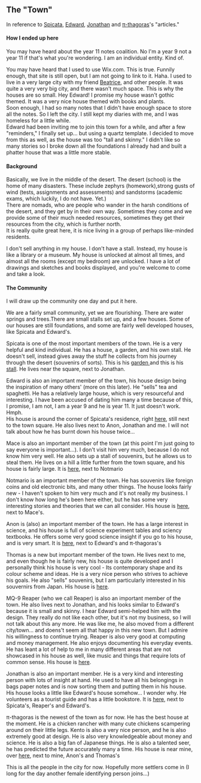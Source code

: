 <head>
  <title>The Town</title>
</head>
<body>
  <h2>The "Town"</h2>
  <p>In reference to <a href="https://spicata.github.io/theTown.html">Spicata</a>, <a href="https://eddietheed.github.io/obsidiannotes-v.3/04-03-2023-The-town-analogy/">Edward</a>, <a href="https://supaqwerty.github.io/notes-dump/Info/town/">Jonathan</a> and <a href="https://pi-thagoras.github.io/the-chicken-pen/The-Town.html">π-thagoras</a>'s "articles."</p>
  <h4>How I ended up here</h4>
  <p>You may have heard about the year 11 notes coalition. No I'm a year 9 not a year 11 if that's what you're wondering. I am an individual entity. Kind of.</p>
  <p>You may have heard that I used to use Wix.com. This is true. Funnily enough, that site is still open, but I am not going to link to it. Haha. I used to live in a very large city with my friend <a href="https://beatricesychong.wixsite.com/notes">Beatrice</a>, and other people. It was quite a very very big city, and there wasn't much space. This is why the houses are so small. Hey Edward! I promise my house wasn't gothic themed. It was a very nice house themed with books and plants.<br>Soon enough, I had so many notes that I didn't have enough space to store all the notes. So I left the city. I still kept my diaries with me, and I was homeless for a little while.<br>Edward had been inviting me to join this town for a while, and after a few "reminders," I finally set up... but using a quartz template. I decided to move from this as well, as the house was too "tall and skinny." I didn't like so many stories so I broke down all the foundations I already had and built a phatter house that was a little more stable.</p>
  <h4>Background</h4>
  <p>Basically, we live in the middle of the desert. The desert (school) is the home of many disasters. These include zephyrs (homework),strong gusts of wind (tests, assignments and assessments) and sandstorms (academic exams, which luckily, I do not have. Yet.)<br>There are nomads, who are people who wander in the harsh conditions of the desert, and they get by in their own way. Sometimes they come and we provide some of their much needed resources, sometimes they get their resources from the city, which is further north.<br>It is really quite great here, it is nice living in a group of perhaps like-minded residents.</p>
  <p>I don't sell anything in my house. I don't have a stall. Instead, my house is like a library or a museum. My house is unlocked at almost all times, and almost all the rooms (except my bedroom) are unlocked. I have a lot of drawings and sketches and books displayed, and you're welcome to come and take a look.</p>
  <h4>The Community</h4>
  <p>I will draw up the community one day and put it here.</p>
  <p>We are a fairly small community, yet we are flourishing. There are water springs and trees.There are small stalls set up, and a few houses. Some of our houses are still foundations, and some are fairly well developed houses, like Spicata and Edward's.</p>
  <p>Spicata is one of the most important members of the town. He is a very helpful and kind individual. He has a house, a garden, and his own stall. He doesn't sell, instead gives away the stuff he collects from his journey through the desert (souvenirs of sorts). This is his <a href="https://spicata.github.io/mint-fresh-notes/">garden </a>and this is his <a href="https://spicata.github.io/">stall</a>. He lives near the square, next to Jonathan.</p>
  <p>Edward is also an important member of the town, his house design being the inspiration of many others' (more on this later). He "sells" tea and spaghetti. He has a relatively large house, which is very resourceful and interesting. I have been accused of dating him many a time because of this, I promise, I am not, I am a year 9 and he is year 11. It just doesn't work. Hmph.<br>His house is around the corner of Spicata's residence, right <a href="https://eddietheed.github.io/obsidiannotes-v.3/">here</a>, still next to the town square. He also lives next to Anon, Jonathan and me. I will not talk about how he has burnt down his house twice...</p>
  <p>Mace is also an important member of the town (at this point I'm just going to say everyone is important...). I don't visit him very much, because I do not know him very well. He also sets up a stall of souvenirs, but he allows us to steal them. He lives on a hill a little further from the town square, and his house is fairly large. It is <a href="https://macesnotes.netlify.app/">here</a>, next to Notmario</p>
  <p>Notmario is an important member of the town. He has souvenirs like foreign coins and old electronic bits, and many other things. The house looks fairly new - I haven't spoken to him very much and it's not really my business. I don't know how long he's been here either, but he has some very interesting stories and theories that we can all consider. His house is <a href="https://notmario.github.io/thenotes/">here</a>, next to Mace's.</p>
  <p>Anon is (also) an important member of the town. He has a large interest in science, and his house is full of science experiment tables and sciency textbooks. He offers some very good science insight if you go to his house, and is very smart. It is <a href="https://anonymoof1528.github.io/into-the-shadow-garten/">here</a>, next to Edward's and π-thagoras's</p>
  <p>Thomas is a new but important member of the town. He lives next to me, and even though he is fairly new, his house is quite developed and I personally think his house is very cool - Its contemporary shape and its colour scheme and ideas. He is a very nice person who strives to achieve his goals. He also "sells" souvenirs, but I am particularly interested in his souvernirs from Japan. His house is <a href="https://nottacoz.github.io/jacaranda/">here</a>.</p>
  <p>MQ-9 Reaper (who we call Reaper) is also an important member of the town. He also lives next to Jonathan, and his looks similar to Edward's because it is small and skinny. I hear Edward semi-helped him with the design. They really do not like each other, but it's not my business, so I will not talk about this any more. He was like me, he also moved from a different city/town... and doens't seem all that happy in this new town. But I admire his willingness to continue trying. Reaper is also very good at computing and money management. He also enjoys documenting his everyday events. He has leant a lot of help to me in many different areas that are not showcased in his house as well, like music and things that require lots of common sense. His house is <a href="https://grim4reaper.github.io/Year11Notes/">here</a>.</p>
  <p>Jonathan is also an important member. He is a very kind and interesting person with lots of insight at hand. He used to have all his belongings in bags paper notes and is now sorting them and putting them in his house. His house looks a little like Edward's house somehow... I wonder why. He volunteers as a tourist guide and has a little bookstore. It is <a href="https://nottaro.github.io/notes-dump/">here</a>, next to Spicata's, Reaper's and Edward's.</p>
  <p>π-thagoras is the newest of the town as for now. He has the best house at the moment. He is a chicken rancher with many cute chickens scampering around on their little legs. Kento is also a very nice person, and he is also extremely good at design. He is also very knowledgeable about money and science. He is also a big fan of Japanese things. He is also a talented seer, he has predicted the future accurately many a time. His house is near mine, over <a href="https://pi-thagoras.github.io/the-chicken-pen/">here</a>, next to mine, Anon's and Thomas's</p>
  <p>This is all the people in the city for now. Hopefully more settlers come in (I long for the day another female identifying person joins...)</p>
</body>